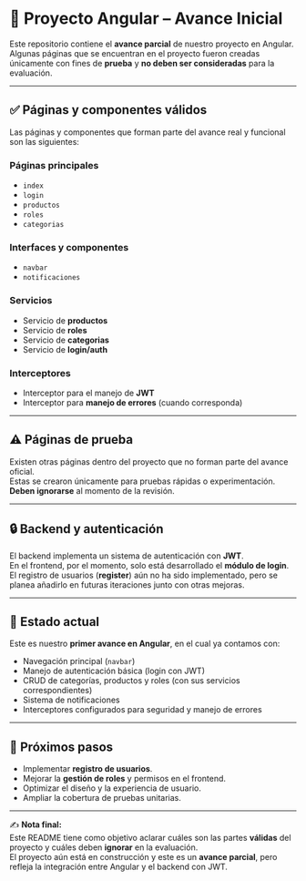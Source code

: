 # 📌 Proyecto Angular – Avance Inicial

Este repositorio contiene el **avance parcial** de nuestro proyecto en Angular.  
Algunas páginas que se encuentran en el proyecto fueron creadas únicamente con fines de **prueba** y **no deben ser consideradas** para la evaluación.  

---

## ✅ Páginas y componentes válidos

Las páginas y componentes que forman parte del avance real y funcional son las siguientes:

### Páginas principales
- `index`
- `login`
- `productos`
- `roles`
- `categorias`

### Interfaces y componentes
- `navbar`
- `notificaciones`

### Servicios
- Servicio de **productos**
- Servicio de **roles**
- Servicio de **categorias**
- Servicio de **login/auth**

### Interceptores
- Interceptor para el manejo de **JWT**
- Interceptor para **manejo de errores** (cuando corresponda)

---

## ⚠️ Páginas de prueba
Existen otras páginas dentro del proyecto que no forman parte del avance oficial.  
Estas se crearon únicamente para pruebas rápidas o experimentación. **Deben ignorarse** al momento de la revisión.

---

## 🔒 Backend y autenticación
El backend implementa un sistema de autenticación con **JWT**.  
En el frontend, por el momento, solo está desarrollado el **módulo de login**.  
El registro de usuarios (**register**) aún no ha sido implementado, pero se planea añadirlo en futuras iteraciones junto con otras mejoras.

---

## 🚀 Estado actual
Este es nuestro **primer avance en Angular**, en el cual ya contamos con:

- Navegación principal (`navbar`)
- Manejo de autenticación básica (login con JWT)
- CRUD de categorías, productos y roles (con sus servicios correspondientes)
- Sistema de notificaciones
- Interceptores configurados para seguridad y manejo de errores

---

## 📅 Próximos pasos
- Implementar **registro de usuarios**.
- Mejorar la **gestión de roles** y permisos en el frontend.
- Optimizar el diseño y la experiencia de usuario.
- Ampliar la cobertura de pruebas unitarias.

---

✍️ **Nota final:**  
Este README tiene como objetivo aclarar cuáles son las partes **válidas** del proyecto y cuáles deben **ignorar** en la evaluación.  
El proyecto aún está en construcción y este es un **avance parcial**, pero refleja la integración entre Angular y el backend con JWT.
